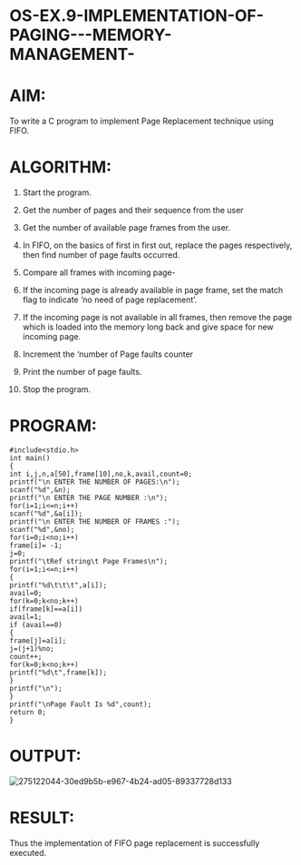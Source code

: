 # OS-EX.9-IMPLEMENTATION-OF-PAGING---MEMORY-MANAGEMENT-

# AIM:

To write a C program to implement Page Replacement technique using FIFO.

# ALGORITHM:


  1.  Start the program.

  2.  Get the number of pages and their sequence from the user

  3.  Get the number of available page frames from the user.

  4.  In FIFO, on the basics of first in first out, replace the pages respectively, then find number of page faults occurred.

  5.  Compare all frames with incoming page-

  6.  If the incoming page is already available in page frame, set the match flag to indicate ‘no need of page replacement’.

 7.   If the incoming page is not available in all frames, then remove the page which is loaded into the memory long back and give space for new incoming page.

  8.  Increment the ‘number of Page faults counter

  9.  Print the number of page faults.

  10.  Stop the program.


# PROGRAM:
```
#include<stdio.h>
int main()
{
int i,j,n,a[50],frame[10],no,k,avail,count=0;
printf("\n ENTER THE NUMBER OF PAGES:\n");
scanf("%d",&n);
printf("\n ENTER THE PAGE NUMBER :\n");
for(i=1;i<=n;i++)
scanf("%d",&a[i]);
printf("\n ENTER THE NUMBER OF FRAMES :");
scanf("%d",&no);
for(i=0;i<no;i++)
frame[i]= -1;
j=0;
printf("\tRef string\t Page Frames\n");
for(i=1;i<=n;i++)
{
printf("%d\t\t\t",a[i]);
avail=0;
for(k=0;k<no;k++)
if(frame[k]==a[i])
avail=1;
if (avail==0)
{
frame[j]=a[i];
j=(j+1)%no;
count++;
for(k=0;k<no;k++)
printf("%d\t",frame[k]);
}
printf("\n");
}
printf("\nPage Fault Is %d",count);
return 0;
}
```


# OUTPUT:
![275122044-30ed9b5b-e967-4b24-ad05-89337728d133](https://github.com/kancharlaNarmadha/OS-EX.9-IMPLEMENTATION-OF-PAGING---MEMORY-MANAGEMENT-/assets/119559316/326d9f5d-8608-499b-9a98-1d2917c664b1)


# RESULT:
Thus the implementation of FIFO page replacement is successfully executed.

